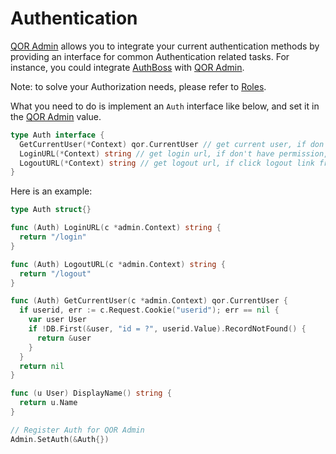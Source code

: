 # Authentication

[QOR Admin](../chapter2/setup.md) allows you to integrate your current authentication methods by providing an interface for common Authentication related tasks. For instance, you could integrate [AuthBoss](https://github.com/go-authboss/authboss) with [QOR Admin](../chapter2/setup.md).

Note: to solve your Authorization needs, please refer to [Roles](roles.md).

What you need to do is implement an `Auth` interface like below, and set it in the [QOR Admin](../chapter2/setup.md) value.

```go
type Auth interface {
  GetCurrentUser(*Context) qor.CurrentUser // get current user, if don't have permission, then return nil
  LoginURL(*Context) string // get login url, if don't have permission, will redirect to this url
  LogoutURL(*Context) string // get logout url, if click logout link from admin interface, will visit this page
}
```

Here is an example:

```go
type Auth struct{}

func (Auth) LoginURL(c *admin.Context) string {
  return "/login"
}

func (Auth) LogoutURL(c *admin.Context) string {
  return "/logout"
}

func (Auth) GetCurrentUser(c *admin.Context) qor.CurrentUser {
  if userid, err := c.Request.Cookie("userid"); err == nil {
    var user User
    if !DB.First(&user, "id = ?", userid.Value).RecordNotFound() {
      return &user
    }
  }
  return nil
}

func (u User) DisplayName() string {
  return u.Name
}

// Register Auth for QOR Admin
Admin.SetAuth(&Auth{})
```
